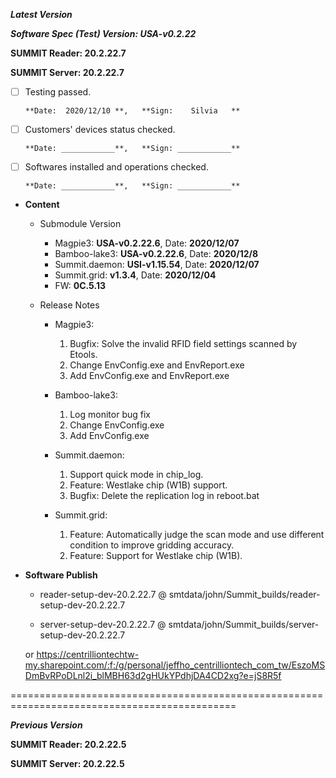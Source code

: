 




***Latest Version***

***Software Spec (Test) Version: USA-v0.2.22***

**SUMMIT Reader: 20.2.22.7**

**SUMMIT Server: 20.2.22.7**

* [ ] Testing passed.

      **Date:  2020/12/10 **,   **Sign:    Silvia   **

* [ ] Customers' devices status checked.

      **Date: ____________**,   **Sign: ____________**

* [ ] Softwares installed and operations checked.

      **Date: ____________**,   **Sign: ____________**

*  **Content**  
    *  Submodule Version  
        *  Magpie3: **USA-v0.2.22.6**,          Date: **2020/12/07**  
        *  Bamboo-lake3: **USA-v0.2.22.6**,          Date: **2020/12/8**  
        *  Summit.daemon: **USI-v1.15.54**,          Date: **2020/12/07**  
        *  Summit.grid: **v1.3.4**,          Date: **2020/12/04**  
        *  FW: **0C.5.13**

    *  Release Notes  
        *  Magpie3:  
            1. Bugfix: Solve the invalid RFID field settings scanned by Etools.  
            2. Change EnvConfig.exe and EnvReport.exe  
            3. Add EnvConfig.exe and EnvReport.exe
  
        *  Bamboo-lake3:  
            1. Log monitor bug fix  
            2. Change EnvConfig.exe  
            3. Add EnvConfig.exe
  
        *  Summit.daemon:  
            1. Support quick mode in chip_log.  
            2. Feature: Westlake chip (W1B) support.  
            3. Bugfix: Delete the replication log in reboot.bat
  
        *  Summit.grid:  
            1. Feature: Automatically judge the scan mode and use different condition to improve gridding accuracy.  
            2. Feature: Support for Westlake chip (W1B).
  
* **Software Publish** 

    * reader-setup-dev-20.2.22.7 @ smtdata/john/Summit_builds/reader-setup-dev-20.2.22.7

    * server-setup-dev-20.2.22.7 @ smtdata/john/Summit_builds/server-setup-dev-20.2.22.7

    or https://centrilliontechtw-my.sharepoint.com/:f:/g/personal/jeffho_centrilliontech_com_tw/EszoMSDmBvRPoDLnl2i_blMBH63d2gHUkYPdhjDA4CD2xg?e=jS8R5f

=============================================================================================

***Previous Version***

**SUMMIT Reader: 20.2.22.5**

**SUMMIT Server: 20.2.22.5**
